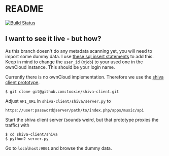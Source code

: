 README
======

[![Build Status](https://secure.travis-ci.org/owncloud/music.png)](http://travis-ci.org/owncloud/music)

I want to see it live - but how?
--------------------------------

As this branch doesn't do any metadata scanning yet, you will need to import some dummy data. I use [these sql insert statements](https://gist.github.com/kabum/f6d0ac1a8d1e6e6162f5) to add this. Keep in mind to change the `user_id` (`mjob`) to your used one in the ownCloud instance. This should be your login name.

Currently there is no ownCloud implementation. Therefore we use the [shiva client prototype](https://github.com/tooxie/shiva-client).

    $ git clone git@github.com:tooxie/shiva-client.git

Adjust `API_URL` in `shiva-client/shiva/server.py` to

    https://user:password@server/path/to/index.php/apps/music/api

Start the shiva client server (sounds weird, but that prototype proxies the traffic) with

    $ cd shiva-client/shiva
    $ python2 server.py

Go to `localhost:9001` and browse the dummy data.